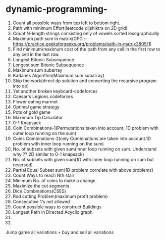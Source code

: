 # dynamic-programming-

1) Count all possible ways from top left to bottom right.
2) Path with minimum Effort(leetcode dijshiktra on 2D grid)
3) Count N-length strings consisting only of vowels sorted lexographically
4) Maximum path sum in matrix(GFG :- https://practice.geeksforgeeks.org/problems/path-in-matrix3805/1)
5) Find minimum/maximum cost of the path from any cell in the first row to any cell in the last row.
6) Longest Bitonic Subsequence 
7) Longest sum Bitonic Subsequence 
8) Maximum sum subarray 
9) Kadanes Algorithm(Maximum sum subarray)
10) Skip the work(direct dp solution and converting the recursive program into dp) 
11) Yet another broken keyboard-codeforces
12) Caesar's Legions codeforces
13) Flower eating marmot 
14) Optimal game strategy 
15) Pots of gold game 
16) Maximum Tip Calculator 
17) 0-1 Knapsack 
18) Coin Combinations-1(Permutations taken into account. 1D problem with outer loop running on the sum)
19) Coins Combinations-2(only Combinations are taken into account.1D problem with inner loop running on the sum)
20) No. of subsets with given sum(Inner loop running on sum. Understand why ?? 2D similar to 0-1 knapsack)
21) No. of subsets with given sum(1D with inner loop running on sum but reversed)
22) Partial Equal Subset sum(1D problem correlate with above problems)
23) Count Ways to reach Nth stair
24) Minimum No. of coins to make a change.
25) Maximize the cut segments
26) Dice Combinations(CSES)
27) Rod cutting Problem(maximum profit problem)
28) Consecutive 1's not allowed 
29) Count possible ways to construct Buildings
30) Longest Path in Directed Acyclic graph
31)  
32) 

Jump game all variations + buy and sell all variations 
